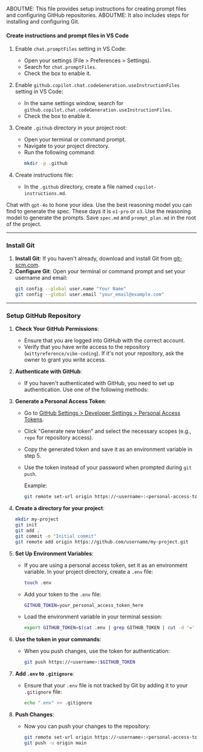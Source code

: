 ABOUTME: This file provides setup instructions for creating prompt files and configuring GitHub repositories.
ABOUTME: It also includes steps for installing and configuring Git.

#### Create instructions and prompt files in VS Code

1. Enable `chat.promptFiles` setting in VS Code:
   - Open your settings (File > Preferences > Settings).
   - Search for `chat.promptFiles`.
   - Check the box to enable it.

2. Enable `github.copilot.chat.codeGeneration.useInstructionFiles` setting in VS Code:
   - In the same settings window, search for `github.copilot.chat.codeGeneration.useInstructionFiles`.
   - Check the box to enable it.

3. Create `.github` directory in your project root:
   - Open your terminal or command prompt.
   - Navigate to your project directory.
   - Run the following command:
     ```bash
     mkdir -p .github
     ```

4. Create instructions file:
   - In the `.github` directory, create a file named `copilot-instructions.md`.

Chat with `gpt-4o` to hone your idea.
Use the best reasoning model you can find to generate the spec. These days it is `o1-pro` or `o3`.
Use the reasoning model to generate the prompts.
Save `spec.md` and `prompt_plan.md` in the root of the project.

---

### Install Git

1. **Install Git**: If you haven't already, download and install Git from [git-scm.com](https://git-scm.com/).
2. **Configure Git**: Open your terminal or command prompt and set your username and email:
   ```bash
   git config --global user.name "Your Name"
   git config --global user.email "your_email@example.com"
   ```

---

### Setup GitHub Repository

1. **Check Your GitHub Permissions**:
   - Ensure that you are logged into GitHub with the correct account.
   - Verify that you have write access to the repository (`wittyreference/vibe-coding`). If it's not your repository, ask the owner to grant you write access.

2. **Authenticate with GitHub**:
   - If you haven't authenticated with GitHub, you need to set up authentication. Use one of the following methods:

3. **Generate a Personal Access Token**:
   - Go to [GitHub Settings > Developer Settings > Personal Access Tokens](https://github.com/settings/tokens).
   - Click "Generate new token" and select the necessary scopes (e.g., `repo` for repository access).
   - Copy the generated token and save it as an environment variable in step 5.
   - Use the token instead of your password when prompted during `git push`.

     Example:
     ```bash
     git remote set-url origin https://<username>:<personal-access-token>@github.com/wittyreference/vibe-coding.git
     ```

4. **Create a directory for your project**:
   ```bash
   mkdir my-project
   git init
   git add .
   git commit -m "Initial commit"
   git remote add origin https://github.com/username/my-project.git
   ```

5. **Set Up Environment Variables**:
   - If you are using a personal access token, set it as an environment variable. In your project directory, create a `.env` file:
     ```bash
     touch .env
     ```
   - Add your token to the `.env` file:
     ```bash
     GITHUB_TOKEN=your_personal_access_token_here
     ```
   - Load the environment variable in your terminal session:
     ```bash
     export GITHUB_TOKEN=$(cat .env | grep GITHUB_TOKEN | cut -d '=' -f2)
     ```

6. **Use the token in your commands**:
   - When you push changes, use the token for authentication:
     ```bash
     git push https://<username>:$GITHUB_TOKEN
     ```

7. **Add `.env` to `.gitignore`**:
   - Ensure that your `.env` file is not tracked by Git by adding it to your `.gitignore` file:
     ```bash
     echo ".env" >> .gitignore
     ```

8. **Push Changes**:
   - Now you can push your changes to the repository:
     ```bash
     git remote set-url origin https://<username>:<personal-access-token>@github.com/wittyreference/vibe-coding.git
     git push -u origin main
     ```